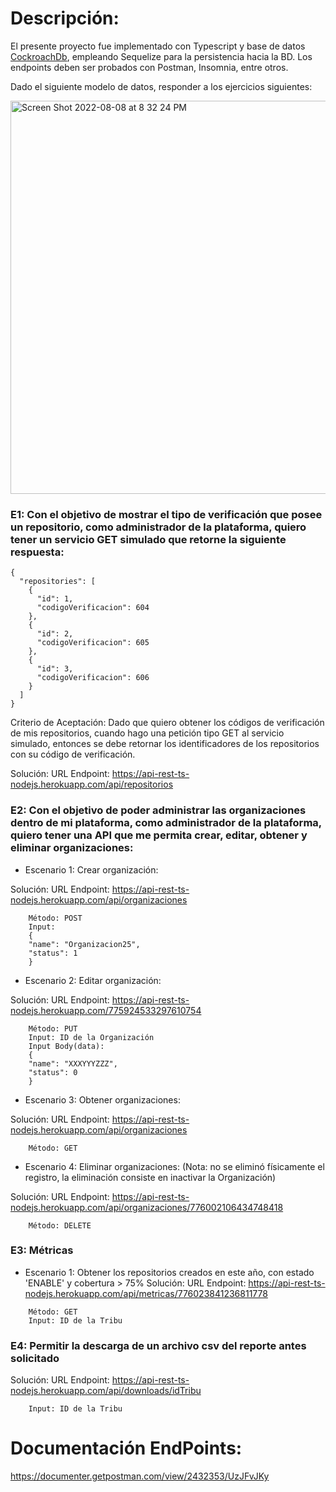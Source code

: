
# Descripción:

El presente proyecto fue implementado con Typescript y base de datos [CockroachDb](https://www.cockroachlabs.com/), empleando Sequelize para la persistencia hacia la BD. Los endpoints deben ser probados con Postman, Insomnia, entre otros.

Dado el siguiente modelo de datos, responder a los ejercicios siguientes:

<img width="629" alt="Screen Shot 2022-08-08 at 8 32 24 PM" src="https://user-images.githubusercontent.com/1218979/183551696-d9c07a0c-eaf3-4263-b4c7-aefb6852ccaf.png">

### E1: Con el objetivo de mostrar el tipo de verificación que posee un repositorio, como administrador de la plataforma, quiero tener un servicio GET simulado que retorne la siguiente respuesta:

```
{
  "repositories": [
    {
      "id": 1,
      "codigoVerificacion": 604
    },
    {
      "id": 2,
      "codigoVerificacion": 605
    },
    {
      "id": 3,
      "codigoVerificacion": 606
    }
  ]
}
```
Criterio de Aceptación: Dado que quiero obtener los códigos de verificación de mis repositorios, cuando hago una petición tipo GET al servicio simulado, entonces se debe retornar los identificadores de los repositorios con su código de verificación.

Solución: URL Endpoint: https://api-rest-ts-nodejs.herokuapp.com/api/repositorios

### E2: Con el objetivo de poder administrar las organizaciones dentro de mi plataforma, como administrador de la plataforma, quiero tener una API que me permita crear, editar, obtener y eliminar organizaciones:

- Escenario 1: Crear organización: 

Solución: URL Endpoint: https://api-rest-ts-nodejs.herokuapp.com/api/organizaciones

```
    Método: POST
    Input:
    {
    "name": "Organizacion25",
    "status": 1
    }
```
- Escenario 2: Editar organización:

Solución: URL Endpoint: https://api-rest-ts-nodejs.herokuapp.com/775924533297610754

```
    Método: PUT
    Input: ID de la Organización
    Input Body(data):
    {
    "name": "XXXYYYZZZ",
    "status": 0
    }
```

- Escenario 3: Obtener organizaciones:

Solución: URL Endpoint: https://api-rest-ts-nodejs.herokuapp.com/api/organizaciones

```
    Método: GET

```

- Escenario 4: Eliminar organizaciones: (Nota: no se eliminó físicamente el registro, la eliminación consiste en inactivar la Organización)

Solución: URL Endpoint: https://api-rest-ts-nodejs.herokuapp.com/api/organizaciones/776002106434748418

```
    Método: DELETE

```

### E3: Métricas

- Escenario 1: Obtener los repositorios creados en este año, con estado 'ENABLE' y cobertura > 75% 
Solución: URL Endpoint: https://api-rest-ts-nodejs.herokuapp.com/api/metricas/776023841236811778

```
    Método: GET
    Input: ID de la Tribu

```

### E4: Permitir la descarga de un archivo csv del reporte antes solicitado

Solución:  URL Endpoint: https://api-rest-ts-nodejs.herokuapp.com/api/downloads/idTribu

```
    Input: ID de la Tribu
```

# Documentación EndPoints:
https://documenter.getpostman.com/view/2432353/UzJFvJKy
